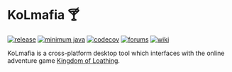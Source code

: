 # KoLmafia 🍸

[![release](https://img.shields.io/github/v/release/kolmafia/kolmafia?color=blueviolet&label=%F0%9F%8D%B8%20release)](https://github.com/kolmafia/kolmafia/releases/latest)
[![minimum java](https://img.shields.io/static/v1?label=min%20java&message=v21&color=%23007396&logo=java)](https://adoptium.net/)
[![codecov](https://img.shields.io/codecov/c/github/kolmafia/kolmafia?logo=codecov&token=9Z41LO29KF)](https://codecov.io/github/kolmafia/kolmafia)
[![forums](https://img.shields.io/static/v1?label=forums&message=join%20discussion&color=informational)](https://kolmafia.us)
[![wiki](https://img.shields.io/static/v1?label=wiki&message=documentation&color=informational)](https://wiki.kolmafia.us)

KoLmafia is a cross-platform desktop tool which interfaces with the online adventure game [Kingdom of Loathing](https://www.kingdomofloathing.com/).
